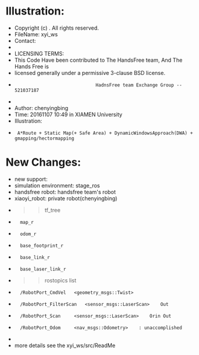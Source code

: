# Illustration:
* Copyright (c) <Yingbing Chen>. All rights reserved.
* FileName: xyi_ws
* Contact:
*
* LICENSING TERMS:
* This Code Have been contributed to The HandsFree team, And The Hands Free is
* licensed generally under a permissive 3-clause BSD license.
*                                   HadnsFree team Exchange Group -- 521037187
*
* Author: chenyingbing
* Time: 20161107   10:49   in XIAMEN University
* Illustration:
*      A*Route + Static Map(+ Safe Area) + DynamicWindowsApproach(DWA) + gmapping/hectormapping

# New Changes:
* new support:
*	simulation environment:	 stage_ros
*	handsfree robot:	 handsfree team's robot
*	xiaoyi_robot: 		 private robot(chenyingbing)
*	>> tf_tree	
*		map_r		
*		odom_r				
*		base_footprint_r		
*		base_link_r			
*		base_laser_link_r			
*	>> rostopics list
*		/RobotPort_CmdVel	<geometry_msgs::Twist>
*		/RobotPort_FilterScan	<sensor_msgs::LaserScan>	Out
*		/RobotPort_Scan		<sensor_msgs::LaserScan>	Orin Out
*		/RobotPort_Odom 	<nav_msgs::Odometry>	: unaccomplished
*
*	more details see the xyi_ws/src/ReadMe


